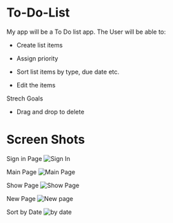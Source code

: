 # To-Do-List

My app will be a To Do list app. The User will be able to:

- Create list items

- Assign priority

- Sort list items by type, due date etc.

- Edit the items


Strech Goals
- Drag and drop to delete

# Screen Shots

Sign in Page
![Sign In](https://user-images.githubusercontent.com/48221950/59236984-a534fa00-8c22-11e9-8c56-451ec180f5d4.PNG)

Main Page
![Main Page](https://user-images.githubusercontent.com/48221950/59236976-9ea68280-8c22-11e9-8713-326934aec7b9.PNG)

Show Page
![Show Page](https://user-images.githubusercontent.com/48221950/59236980-a2d2a000-8c22-11e9-9ef8-389962a63182.PNG)

New Page
![New page](https://user-images.githubusercontent.com/48221950/59236979-a108dc80-8c22-11e9-8268-458ba6949924.PNG)

Sort by Date
![by date](https://user-images.githubusercontent.com/48221950/59236972-99e1ce80-8c22-11e9-8e1d-0a018fb0c765.PNG)


